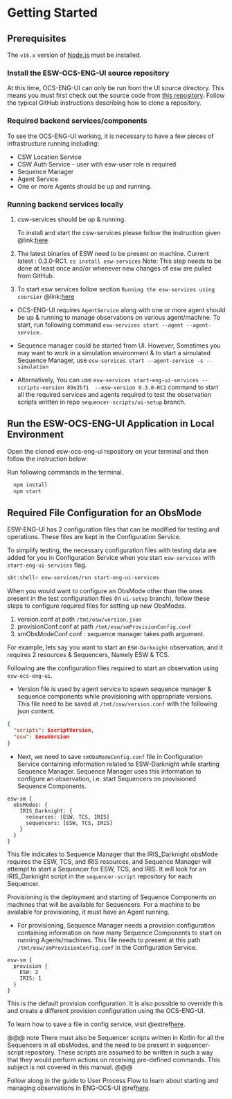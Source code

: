 # Getting Started

## Prerequisites

The `v16.x` version of [Node.js](https://nodejs.org/en/download/package-manager/) must be installed.

### Install the ESW-OCS-ENG-UI source repository

At this time, OCS-ENG-UI can only be run from the UI source directory. This means you must first check out
the source code from [this repository](https://github.com/tmtsoftware/esw-ocs-eng-ui).  Follow the typical GitHub instructions
describing how to clone a repository.

### Required backend services/components

To see the OCS-ENG-UI working, it is necessary to have a few pieces of infrastructure running including:

* CSW Location Service
* CSW Auth Service - user with esw-user role is required
* Sequence Manager
* Agent Service
* One or more Agents should be up and running.

### Running backend services locally

1. csw-services should be up & running.

    To install and start the csw-services please follow the instruction given
   @link:[here](https://tmtsoftware.github.io/csw/4.0.0-RC1/apps/cswservices.html)

2. The latest binaries of ESW need to be present on machine. Current latest : 0.3.0-RC1.
  `cs install esw-services`
  Note: This step needs to be done at least once and/or whenever new changes of esw are pulled from GitHub.

3. To start esw services follow section `Running the esw-services using coursier` @link:[here](https://github.com/tmtsoftware/esw/tree/master/esw-services)

* OCS-ENG-UI requires `AgentService` along with one or more agent should be up & running to manage observations on various agent/machine. To start, run following command `esw-services start --agent --agent-service`.

* Sequence manager could be started from UI. However, Sometimes you may want to work in a simulation environment & to start a simulated Sequence Manager, use
    `esw-services start --agent-service -s --simulation`
* Alternatively, You can use `esw-services start-eng-ui-services --scripts-version 89e2bf1  --esw-version 0.3.0-RC1` command to start all the required services and agents required to test the observation scripts written in repo `sequencer-scripts/ui-setup` branch.

## Run the ESW-OCS-ENG-UI Application in Local Environment

Open the cloned esw-ocs-eng-ui repository on your terminal and then follow the instruction below:

Run following commands in the terminal.

```bash
  npm install
  npm start
```

## Required File Configuration for an ObsMode

ESW-ENG-UI has 2 configuration files that can be modified for testing and operations. These files are kept in the Configuration Service.

To simplify testing, the necessary configuration files with testing data are added for you in Configuration Service when you start `esw-services` with `start-eng-ui-services` flag.

```bash
sbt:shell> esw-services/run start-eng-ui-services
```

When you would want to configure an ObsMode other than the ones present in the test configuration files (in `ui-setup` branch), follow these steps to configure required files for setting up new ObsModes.

1. version.conf at path `/tmt/osw/version.json`
2. provisionConf.conf at path `/tmt/esw/smProvisionConfig.conf`
3. smObsModeConf.conf : sequence manager takes path argument.

For example, lets say you want to start an `ESW-Darknight` observation, and it requires 2 resources & Sequencers, Namely ESW & TCS.

Following are the configuration files required to start an observation using `esw-ocs-eng-ui`.

* Version file is used by agent service to spawn sequence manager & sequence components while provisioning with appropriate versions.
This file need to be saved at `/tmt/osw/version.conf` with the following json content.

```json
{
  "scripts": $scriptVersion,
  "esw": $eswVersion
}
```

* Next, we need to save `smObsModeConfig.conf` file in Configuration Service containing information related to ESW-Darknight while starting Sequence Manager.
Sequence Manager uses this information to configure an observation, i.e. start Sequencers on provisioned Sequence Components.

```hocon
esw-sm {
  obsModes: {
    IRIS_Darknight: {
      resources: [ESW, TCS, IRIS]
      sequencers: [ESW, TCS, IRIS]
    }
  }
}
```

This file indicates to Sequence Manager that the IRIS_Darknight obsMode requires the ESW, TCS, and IRIS resources, and Sequence Manager
will attempt to start a Sequencer for ESW, TCS, and IRIS. It will look for an IRIS_Darknight script in the `sequencer-script` repository for each Sequencer.

Provisioning is the deployment and starting of Sequence Components on machines that will be available for Sequencers.
For a machine to be available for provisioning, it must have an Agent running.

* For provisioning, Sequence Manager needs a provision configuration containing information on how many Sequence Components to start on running Agents/machines.
This file needs to present at this path `/tmt/esw/smProvisionConfig.conf` in the Configuration Service.

```hocon
esw-sm {
  provision {
    ESW: 2
    IRIS: 1
  }
}
```

This is the default provision configuration. It is also possible to override this and create a different provision configuration using the OCS-ENG-UI.

To learn how to save a file in config service, visit @extref[here](csw:services/config.html#create).

@@@ note
There must also be Sequencer scripts written in Kotlin for all the Sequencers in all obsModes, and the need to be present in sequencer-script repository.
These scripts are assumed to be written in such a way that they would perform actions on receiving pre-defined commands. This subject is not covered in
this manual.
@@@

Follow along in the guide to User Process Flow to learn about starting and managing observations in ENG-OCS-UI @ref[here](UI_processflow.md).
